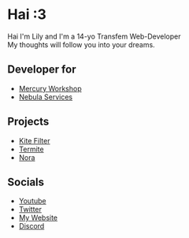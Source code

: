 # Hai :3 
Hai I'm Lily and I'm a 14-yo Transfem Web-Developer\
My thoughts will follow you into your dreams.

## Developer for
- [Mercury Workshop](https://github.com/mercuryworkshop)
- [Nebula Services](https://github.com/nebulaservices)

## Projects
- [Kite Filter](https://github.com/kite-filter)
- [Termite](https://github.com/entrpix/termite)
- [Nora](https://github.com/entrpix/nora)

## Socials
- [Youtube](https://youtube.com/@entrpix)
- [Twitter](https://twitter.com/scaratek)
- [My Website](https://entrpix.me)
- [Discord](https://discord.com/users/1168045766770696193)
